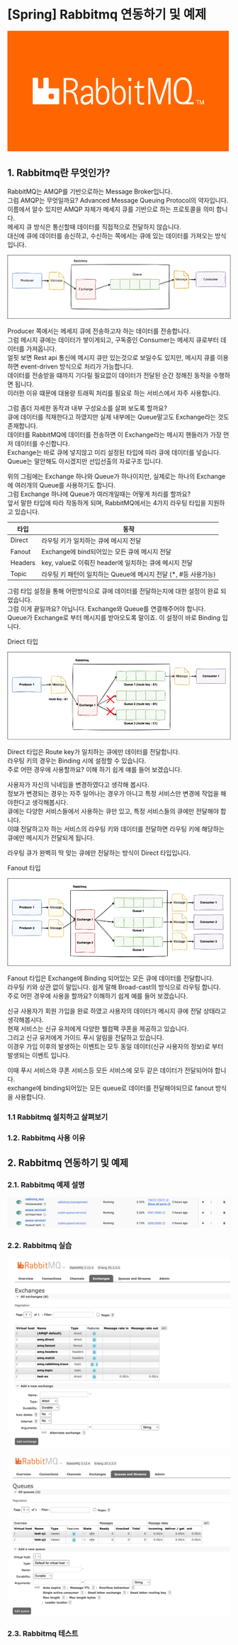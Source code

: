 # [Spring] Rabbitmq 연동하기 및 예제

![intro](./images/rabbitmq-logo.png)

## 1. Rabbitmq란 무엇인가?

RabbitMQ는 AMQP를 기반으로하는 Message Broker입니다.   
그럼 AMQP는 무엇일까요? Advanced Message Queuing Protocol의 약자입니다.  
이름에서 알수 있지만 AMQP 자체가 메세지 큐를 기반으로 하는 프로토콜을 의미 합니다.   
메세지 큐 방식은 통신할때 데이터를 직접적으로 전달하지 않습니다.  
대신에 큐에 데이터를 송신하고, 수신하는 쪽에서는 큐에 있는 데이터를 가져오는 방식입니다.  

![intro](./images/rabbitmq-structure.png)

Producer 쪽에서는 메세지 큐에 전송하고자 하는 데이터를 전송합니다.   
그럼 메시지 큐에는 데이터가 쌓이게되고, 구독중인 Consumer는 메세지 큐로부터 데이터를 가져옵니다.   
얼핏 보면 Rest api 통신에 메시지 큐만 있는것으로 보일수도 있지만, 메시지 큐를 이용하면 event-driven 방식으로 처리가 가능합니다.   
데이터를 전송받을 떄까지 기다릴 필요없이 데이터가 전달된 순간 정해진 동작을 수행하면 됩니다.   
이러한 이유 떄문에 대용량 트래픽 처리를 필요로 하는 서비스에서 자주 사용합니다.   

그럼 좀더 자세한 동작과 내부 구성요소를 살펴 보도록 할까요?  
큐에 데이터를 적재한다고 하였지만 실제 내부에는 Queue말고도 Exchange라는 것도 존재합니다.   
데이터를 RabbitMQ에 데이터를 전송하면 이 Exchange라는 메시지 핸들러가 가장 먼저 데이터를 수신합니다.   
Exchange는 바로 큐에 넣지않고 미리 설정된 타입에 따라 큐에 데이터를 넣습니다.   
Queue는 말안해도 아시겠지만 선입선출의 자료구조 입니다.  

위의 그림에는 Exchange 하나와 Queue가 하나이지만, 실제로는 하나의 Exchange에 여러개의 Queue를 사용하기도 합니다.   
그럼 Exchange 하나에 Queue가 여러개일때는 어떻게 처리를 할까요?   
앞서 말한 타입에 따라 작동하게 되며, RabbitMQ에서는 4가지 라우팅 타입을 지원하고 있습니다.   

|타입|동작|
|---|---|
|Direct|라우팅 키가 일치하는 큐에 메시지 전달|
|Fanout|Exchange에 bind되어있는 모든 큐에 메시지 전달|
|Headers|key, value로 이뤄진 header에 일치하는 큐에 메시지 전달|
|Topic|라우팅 키 패턴이 일치하는 Queue에 메시지 전달 (*, #등 사용가능)|

그럼 타입 설정을 통해 어떤방식으로 큐에 데이터를 전달하는지에 대한 설정이 완료 되었습니다.   
그럼 이게 끝일까요? 아닙니다. Exchange와 Queue를 연결해주어야 합니다.   
Queue가 Exchange로 부터 메시지를 받아오도록 말이죠. 이 설정이 바로 Binding 입니다.   

Driect 타입

![intro](./images/rabbitmq-direct.png)

Direct 타입은 Route key가 일치하는 큐에만 데이터를 전달합니다.   
라우팅 키의 경우는 Binding 시에 설정할 수 있습니다.   
주로 어떤 경우에 사용할까요? 이해 하기 쉽게 얘를 들어 보겠습니다.   

사용자가 자신의 닉네임을 변경하였다고 생각해 봅시다.  
정보가 변경되는 경우는 자주 일어나는 경우가 아니고 특정 서비스만 변경에 작업을 해야한다고 생각해봅시다.   
큐에는 다양한 서비스들에서 사용하는 큐만 있고, 특정 서비스들의 큐에만 전달해야 합니다.  
이떄 전달하고자 하는 서비스의 라우팅 키와 데이터를 전달하면 라우팅 키에 해당하는 큐에만 메시지가 전달되게 됩니다.  

라우팅 큐가 완벽히 딱 맞는 큐에만 전달하는 방식이 Direct 타입입니다.   

Fanout 타입

![intro](./images/rabbitmq-fanout.png)

Fanout 타입은 Exchange에 Binding 되어있는 모든 큐에 데이터를 전달합니다.  
라우팅 키와 상관 없이 말입니다. 쉽게 말해 Broad-cast의 방식으로 라우팅 합니다.   
주로 어떤 경우에 사용을 할까요? 이해하기 쉽게 예를 들어 보겠습니다.   

신규 사용자가 회원 가입을 완료 하였고 사용자의 데이터가 메시지 큐에 전달 상태라고 생각해봅시다.   
현재 서비스는 신규 유저에게 다양한 웰컴팩 쿠폰을 제공하고 있습니다.   
그리고 신규 유저에게 가이드 푸시 알림을 전달하고 있습니다.   
이경우 가입 이후의 발생하는 이벤트는 모두 동일 데이터(신규 사용자의 정보)로 부터 발생되는 이벤트 입니다.  

이때 푸시 서비스와 쿠폰 서비스등 모든 서비스에 모두 같은 데이터가 전달되어야 합니다.   
exchange에 binding되어있는 모든 queue로 데이터를 전달해야되므로 fanout 방식을 사용합니다.   

### 1.1 Rabbitmq 설치하고 살펴보기

### 1.2. Rabbitmq 사용 이유

## 2. Rabbitmq 연동하기 및 예제

### 2.1. Rabbitmq 예제 설명

![intro](./images/rabbitmq-docker-compose.png)

### 2.2. Rabbitmq 실습

![intro](./images/rabbitmq-exchange.png)

![intro](./images/rabbitmq-queue.png)

### 2.3. Rabbitmq 테스트
